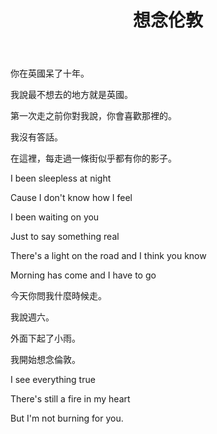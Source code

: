 ﻿---
layout: post
title: "想念伦敦"
description: ""
category: 
tags: 碎碎念
---
你在英國呆了十年。

我說最不想去的地方就是英國。

第一次走之前你對我說，你會喜歡那裡的。

我沒有答話。

在這裡，每走過一條街似乎都有你的影子。



I been sleepless at night

Cause I don't know how I feel

I been waiting on you

Just to say something real

There's a light on the road and I think you know

Morning has come and I have to go



今天你問我什麼時候走。

我說週六。

外面下起了小雨。

我開始想念倫敦。



I see everything true

There's still a fire in my heart

But I'm not burning for you.

```
